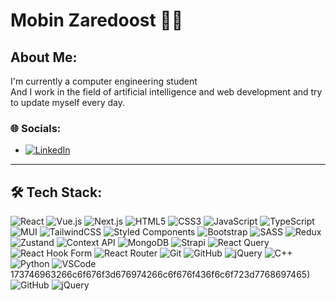 # Mobin Zaredoost 👩‍💻

## About Me:
I'm currently a computer engineering student   
And I work in the field of artificial intelligence and web development and try to update myself every day.

### 🌐 Socials:
- [![LinkedIn](https://img.shields.io/badge/LinkedIn-%230077B5.svg?style=plastic&logo=linkedin&logoColor=white)](https://linkedin.com/in/yourusername)

---
## 🛠️ Tech Stack:

![React](https://img.shields.io/badge/React-20232A?style=for-the-badge&logo=react&logoColor=61DAFB)
![Vue.js](https://img.shields.io/badge/Vue.js-35495E?style=for-the-badge&logo=vuedotjs&logoColor=4FC08D)
![Next.js](https://img.shields.io/badge/Next.js-000000?style=for-the-badge&logo=nextdotjs&logoColor=white)
![HTML5](https://img.shields.io/badge/HTML5-E34F26?style=for-the-badge&logo=html5&logoColor=white)
![CSS3](https://img.shields.io/badge/CSS3-1572B6?style=for-the-badge&logo=css3&logoColor=white)
![JavaScript](https://img.shields.io/badge/JavaScript-F7DF1E?style=for-the-badge&logo=javascript&logoColor=black)
![TypeScript](https://img.shields.io/badge/TypeScript-007ACC?style=for-the-badge&logo=typescript&logoColor=white)
![MUI](https://img.shields.io/badge/Material--UI-0081CB?style=for-the-badge&logo=mui&logoColor=white)
![TailwindCSS](https://img.shields.io/badge/Tailwind_CSS-38B2AC?style=for-the-badge&logo=tailwind-css&logoColor=white)
![Styled Components](https://img.shields.io/badge/styled--components-DB7093?style=for-the-badge&logo=styled-components&logoColor=white)
![Bootstrap](https://img.shields.io/badge/Bootstrap-563D7C?style=for-the-badge&logo=bootstrap&logoColor=white)
![SASS](https://img.shields.io/badge/SASS-hotpink.svg?style=for-the-badge&logo=SASS&logoColor=white)
![Redux](https://img.shields.io/badge/Redux-593D88?style=for-the-badge&logo=redux&logoColor=white)
![Zustand](https://camo.githubusercontent.com/c292854d9c627162a25d773179e577aeb46ebf5ef0a59f59c273095e7e372408/68747470733a2f2f696d672e736869656c64732e696f2f62616467652f2d526561637425323051756572792d4646343135343f7374796c653d706c6173746963266c6f676f3d72656163742532307175657279266c6f676f436f6c6f723d7768697465)
![Context API](https://img.shields.io/badge/Context_API-000?style=for-the-badge&logo=react&logoColor=white)
![MongoDB](https://img.shields.io/badge/MongoDB-4EA94B?style=for-the-badge&logo=mongodb&logoColor=white)
![Strapi](https://img.shields.io/badge/Strapi-2F2E8B?style=for-the-badge&logo=strapi&logoColor=white)
![React Query](https://camo.githubusercontent.com/2b1ae4db9183abccd7a39d4db227e7c00fc23d85ecc2078c872aa1db453d1ea4/68747470733a2f2f696d672e736869656c64732e696f2f62616467652f436f6e746578742d2d417069-000000?style=for-the-badge&logo=reactquery&logoColor=white)
![React Hook Form](https://camo.githubusercontent.com/9b2376052958397d4831bd92923c5831f34c4059eae8a31d6fc87fc9ec04806e/68747470733a2f2f696d672.e736869656c64732e696f2f62616467652f5265616374253230486f6f6b253230466f726d-000000?style=for-the-badge&logo=reacthookform&logoColor=white)
![React Router](https://camo.githubusercontent.com/409f6db91ee338b1d41d9a21e6eb3851095841a89f41617cfe79f0fa89b2de6b/68747470733a2f2f696d672.e736869656c64732e696f2f62616467652f52656163745f526f757465722d434134323435-000000?style=for-the-badge&logo=react-router&logoColor=white)
![Git](https://camo.githubusercontent.com/232bad338fff9ea46e36b3ef2e26caa3d17f06347c41dfd408296c1ef5d6023f/68747470733a2f2f696d672.e736869656c64732e696f2f62616467652f676974-000000?style=for-the-badge&logo=git&logoColor=white)
![GitHub](https://camo.githubusercontent.com/f1fa166f69806148a1d012142c8da8917e505ad634737e4eb91e2d456120db5b/68747470733a2f2f696d672.e736869656c64732e696f2f62616467652f676974687562-000000?style=for-the-badge&logo=github&logoColor=white)
![jQuery](https://camo.githubusercontent.com/057da54090cf269a2bfef5a4b814a7cd1b201bcbd7a38cbda672cb6f83148bed/68747470733a2f2f696d672.e736869656c64732e696f2f62616467652f6a71756572792d253233303736394144-000000?style=for-the-badge&logo=jquery&logoColor=white)
![C++](https://img.shields.io/badge/C++-00599C?style=for-the-badge&logo=c%2B%2B&logoColor=white)
![Python](https://img.shields.io/badge/Python-3776AB?style=for-the-badge&logo=python&logoColor=white)
![VSCode](https://img.shields.io/badge/VSCode-007ACC?style=for-the-badge&logo=visual-studio-code&logoColor=white)
173746963266c6f676f3d676974266c6f676f436f6c6f723d7768697465)
![GitHub](https://camo.githubusercontent.com/f1fa166f69806148a1d012142c8da8917e505ad634737e4eb91e2d456120db5b/68747470733a2f2f696d672.e736869656c64732e696f2f62616467652f6769746875622d2532333132313031312e7376673f7374796c653d706c6173746963266c6f676f3d676974687562266c6f676f436f6c6f723d7768697465)
![jQuery](https://camo.githubusercontent.com/057da54090cf269a2bfef5a4b814a7cd1b201bcbd7a38cbda672cb)
